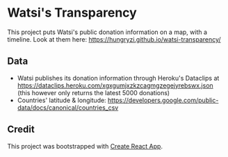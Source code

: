 # Watsi's Transparency

This project puts Watsi's public donation information on a map, with a timeline. Look at them here: https://hungryzi.github.io/watsi-transparency/

## Data
- Watsi publishes its donation information through Heroku's Dataclips at https://dataclips.heroku.com/xgxgumjxzkzcagmgzegejyrebswx.json (this however only returns the latest 5000 donations)
- Countries' latitude & longitude: https://developers.google.com/public-data/docs/canonical/countries_csv

## Credit

This project was bootstrapped with [Create React App](https://github.com/facebookincubator/create-react-app).
